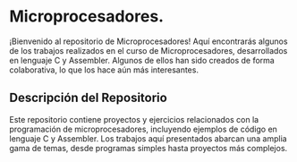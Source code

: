 # Microprocesadores.

¡Bienvenido al repositorio de Microprocesadores! Aquí encontrarás algunos de los trabajos realizados en el curso de Microprocesadores, desarrollados en lenguaje C y Assembler. Algunos de ellos han sido creados de forma colaborativa, lo que los hace aún más interesantes.

## Descripción del Repositorio
Este repositorio contiene proyectos y ejercicios relacionados con la programación de microprocesadores, incluyendo ejemplos de código en lenguaje C y Assembler. Los trabajos aquí presentados abarcan una amplia gama de temas, desde programas simples hasta proyectos más complejos.
